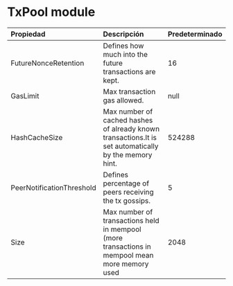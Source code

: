 # TxPool module

| Propiedad | Descripción | Predeterminado |
| :--- | :--- | :--- |
| FutureNonceRetention | Defines how much into the future transactions are kept. | 16 |
| GasLimit | Max transaction gas allowed. | null |
| HashCacheSize | Max number of cached hashes of already known transactions.It is set automatically by the memory hint. | 524288 |
| PeerNotificationThreshold | Defines percentage of peers receiving the tx gossips. | 5 |
| Size | Max number of transactions held in mempool \(more transactions in mempool mean more memory used | 2048 |

